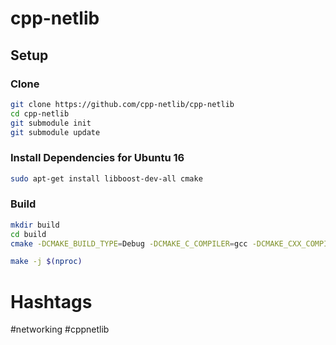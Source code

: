# cpp-netlib

## Setup

### Clone

```bash
git clone https://github.com/cpp-netlib/cpp-netlib
cd cpp-netlib
git submodule init
git submodule update
```

### Install Dependencies for Ubuntu 16

```bash
sudo apt-get install libboost-dev-all cmake 
```

### Build

```bash
mkdir build
cd build
cmake -DCMAKE_BUILD_TYPE=Debug -DCMAKE_C_COMPILER=gcc -DCMAKE_CXX_COMPILER=g++ ../cpp-netlib/

make -j $(nproc)
```

# Hashtags

#networking #cppnetlib